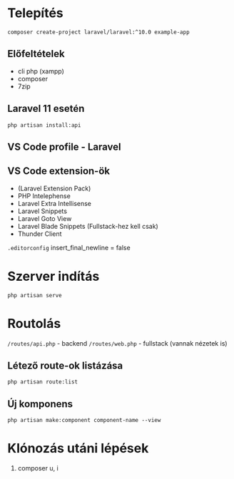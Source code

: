# Telepítés

```composer create-project laravel/laravel:^10.0 example-app```

## Előfeltételek
 - cli php (xampp)
 - composer
 - 7zip


## Laravel 11 esetén
```php artisan install:api```

## VS Code profile - Laravel

## VS Code extension-ök

- (Laravel Extension Pack)
- PHP Intelephense
- Laravel Extra Intellisense
- Laravel Snippets
- Laravel Goto View
- Laravel Blade Snippets (Fullstack-hez kell csak)
- Thunder Client

`.editorconfig`
insert_final_newline = false

# Szerver indítás
`php artisan serve`

# Routolás
` /routes/api.php ` - backend
` /routes/web.php ` - fullstack (vannak nézetek is)

## Létező route-ok listázása
```php artisan route:list```

## Új komponens
```php artisan make:component component-name --view```

# Klónozás utáni lépések
1. composer u, i